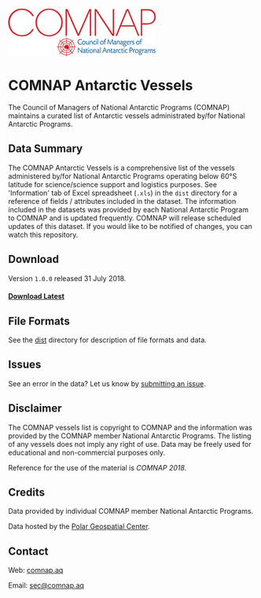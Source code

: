 ![COMNAP Logo](/img/comnap-logo-color.png)
# COMNAP Antarctic Vessels
The Council of Managers of National Antarctic Programs (COMNAP) maintains a curated list of Antarctic vessels administrated by/for National Antarctic Programs.

## Data Summary
The COMNAP Antarctic Vessels is a comprehensive list of the vessels administered by/for National Antarctic Programs operating below 60°S latitude for science/science support and logistics purposes. See 'Information' tab of Excel spreadsheet (`.xls`) in the `dist` directory for a reference of fields / attributes included in the dataset. The information included in the datasets was provided by each National Antarctic Program to COMNAP and is updated frequently. COMNAP will release scheduled updates of this dataset. If you would like to be notified of changes, you can watch this repository.

## Download
Version `1.0.0` released 31 July 2018.

#### [Download Latest](https://github.com/PolarGeospatialCenter/comnap-antarctic-vessels/releases)

## File Formats
See the [dist](/dist) directory for description of file formats and data.

## Issues
See an error in the data? Let us know by [submitting an issue](https://github.com/PolarGeospatialCenter/comnap-antarctic-vessels/issues).

## Disclaimer
The COMNAP vessels list is copyright to COMNAP and the information was provided by the COMNAP member National Antarctic Programs. The listing of any vessels does not imply any right of use. Data may be freely used for educational and non-commercial purposes only.

Reference for the use of the material is *COMNAP 2018*.

## Credits
Data provided by individual COMNAP member National Antarctic Programs.

Data hosted by the [Polar Geospatial Center](//www.pgc.umn.edu).

## Contact
Web: [comnap.aq](//comnap.aq)

Email: <sec@comnap.aq>
